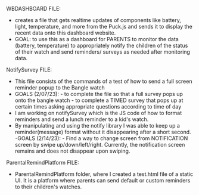 WBDASHBOARD FILE:

- creates a file that gets realtime updates of components like battery, light, temperature, and more from the Puck.js
 and sends it to display the recent data onto this dashboard website.
 - GOAL: to use this as a dashboard for PARENTS to monitor the data (battery, temperature) to appropriately notify the children 
of the status of their watch and send reminders/ surveys as needed after monitoring data.


NotifySurvey FILE: 
- This file consists of the commands of a test of how to send a full screen reminder popup to the Bangle watch 
- GOALS (2/07/23): 
        - to complete the file so that a full survey pops up onto the bangle watch
        -  to complete a TIMED survey that pops up at certain times asking appropriate questions according to time of day
- I am  working on notifySurvey which is the JS code of how to format reminders and send a lunch reminder to a kid's watch.
- By manipulating and using the notify library I was able to keep up a reminder(message) format without it disappearing after a short second. 
-GOALS (2/14/23):
         - Find a way to change screen from NOTIFICATION screen by swipe up/down/left/right. Currently, the notification screen remains and does not   disappear upon swiping.
         
        
ParentalRemindPlatform FILE:
- ParentalRemindPlatform folder, where I created a test.html file of a static UI. It is a platform where parents can send default or custom reminders to their children's watches. 

